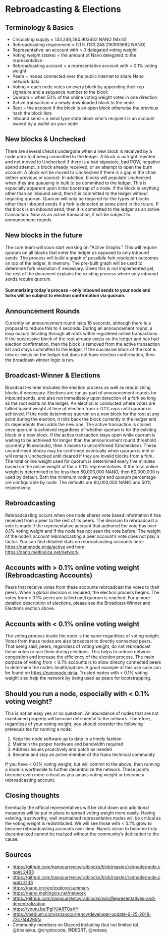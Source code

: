 # Rebroadcasting & Elections
 
## Terminology & Basics
* Circulating supply = 133,248,290.903662 NANO (Mxrb)
* Rebroadcasting requirement = 0.1% (133,248.290903662 NANO)
* Representative: an account with > 0 delegated voting weight
* Voting weight (stake) = the amount of Nano delegated to the representative
* Rebroadcasting account = a representative account with > 0.1% voting weight
* Peers = nodes connected over the public internet to share Nano network data
* Voting = each node votes on every block by appending their rep signature and a sequence number to the block
* Quorum = when 50% of the online voting weight votes in one direction
* Active transaction = a newly downloaded block to the node
* Root = the account if the block is an open block otherwise the previous hash the block lists
* Inbound send = a send type state block who's recipient is an account owned by a wallet on your node

## New blocks & Unchecked
There are several checks undergone when a new block is received by a node prior to it being committed to the ledger.
A block is outright rejected and not moved to Unchecked if there is a bad signature, bad POW, negative spend attempt, a block already received, or an attempt to open the burn account.
A block will be moved to Unchecked if there is a gap in the chain (either previous or source).
In addition, blocks will populate Unchecked when they are queueing in bulk to be committed to the ledger. 
This is especially apparent upon initial bootstrap of a node.
If the block is anything other than an inbound send, then it is committed to the ledger without requiring quorum.
Quorum will only be required for the types of blocks other than inbound sends if a fork is detected at some point in the future. 
If the block is an inbound send, then it is committed to the ledger as an active transaction.
Now as an active transaction, it will be subject to announcement rounds.

## New blocks in the future
The core team will soon start working on "Active Graphs."
This will require quorum on all blocks that enter the ledger as opposed to only inbound sends.
The process will build a graph of possibile fork resolution outcomes on top of the ledger, in memory.
The pre-built graph will be used to determine fork resolution if necessary.
Given this is not implemented yet, the rest of the document explains the existing process where only inbound sends require quorum.

#### Summarizing today's process - only inbound sends to your node and forks will be subject to election confirmation via quorum.

## Announcement Rounds
Currently an announcement round lasts 16 seconds, although there is a proposal to reduce this to 4 seconds.
During an announcement round, a loop occurs iterating through all roots within registered active transactions. 
If the successive block of the root already exists on the ledger and has had election confirmation, then the block is removed from the active transaction list and stays committed to the ledger. 
If the succesive block of the root is new or exists on the ledger but does not have election confirmation, then the broadcast-winner logic is run.

## Broadcast-Winner & Elections
Broadcast-winner includes the election process as well as republishing blocks if necessary. 
Elections are run as part of announcement rounds for inbound sends, and also run immediately upon detection of a fork so long as the root exists on the ledger.
An election is conducted where votes are tallied based weight at time of election from > 0.1% reps until quorum is achieved. 
If the node determines quorum on a new block for the root at any point during the election, it rolls back the block currently in the ledger and its dependents then adds the new one. 
The active transaction is closed once quorum is achieved regardless of whether quorum is for the existing block or a new block. 
If the active transaction stays open while quorum is waiting to be achieved for longer than the announcement round threshold (currently 16 seconds), then it moves to unconfirmed (Unchecked). 
These unconfirmed blocks may be confirmed eventually when quorum is met or will remain Unchecked until cleared if they are invalid blocks from a fork.
The total online weight used for quorum is determined every five minutes based on the online weight of the > 0.1% representatives. 
If the total online weight is determined to be less than 60,000,000 NANO, then 60,000,000 is used by default. 
Both the minimum voting weight and quorum percentage are configurable by node. 
The defaults are 60,000,000 NANO and 50% respectively.

## Rebroadcasting
Rebroadcasting occurs when one node shares vote based information it has received from a peer to the rest of its peers. 
The decision to rebroadcast a vote is made if the representative account that authored the vote has over 0.1% voting weight and if the node has not seen the vote before. 
The weight of the node’s account rebroadcasting a peer account’s vote does not play a factor. 
You can find detailed stats on rebroadcasting accounts here: https://nanonode.ninja/active and here: https://nano.meltingice.net/network.
 
## Accounts with > 0.1% online voting weight (Rebroadcasting Accounts)
Peers that receive votes from these accounts rebroadcast the votes to their peers. 
When a global decision is required, the election process begins. 
The votes from > 0.1% peers are tallied until quorum is reached. 
For a more detailed description of elections, please see the Broadcast-Winner and Elections section above.

## Accounts with < 0.1% online voting weight
The voting process inside the node is the same regardless of voting weight. 
Votes from these nodes are also broadcast to directly connected peers. 
That being said, peers, regardless of voting weight, do not rebroadcast these votes or use them during elections. 
This helps to reduce network congestion and increase the efficiency of the election process. 
The main purpose of voting from < 0.1% accounts is to allow directly connected peers to determine the node’s health/uptime. 
A good example of this use case can be found on https://nanonode.ninja.
Trusted nodes with < 0.1% voting weight also help the network by being used as peers for bootstrapping.

## Should you run a node, especially with < 0.1% voting weight?
This is not an easy yes or no question. 
An abundance of nodes that are not maintained properly will become detrimental to the network. 
Therefore, regardless of your voting weight, you should consider the following prerequisites for running a node:

1. Keep the node software up to date in a timely fashion
2. Maintain the proper hardware and bandwidth required
3. Address issues proactively and patch as needed
4. Become and stay an active member of the Nano technical community

If you have < 0.1% voting weight, but will commit to the above, then running a node is worthwhile to further decentralize the network. 
These points become even more critical as you amass voting weight or become a rebroadcasting account. 

## Closing thoughts
Eventually the official representatives will be shut down and additional measures will be put in place to spread voting weight more easily. 
Having existing, trustworthy, well maintained representative nodes will be critical as the voting weight is redistributed. 
We will see those with < 0.1% grow to become rebroadcasting accounts over time. 
Nano’s vision to become truly decentralized cannot be realized without the community’s dedication to the cause.

## Sources
* https://github.com/nanocurrency/raiblocks/blob/master/rai/node/node.cpp#L2483
* https://github.com/nanocurrency/raiblocks/blob/master/rai/node/node.cpp#L3133
* https://nano.org/en/explore/summary
* https://nano.meltingice.net/network
* https://github.com/nanocurrency/raiblocks/wiki/Representatives-and-decentralization
* https://youtu.be/PgHUA8TGaXY
* https://medium.com/@nanocurrency/developer-update-6-25-2018-73c7f44265fa
* Community members on Discord including (but not limited to) @bbalaska, @cryptocode, @DESRT, @renesq
